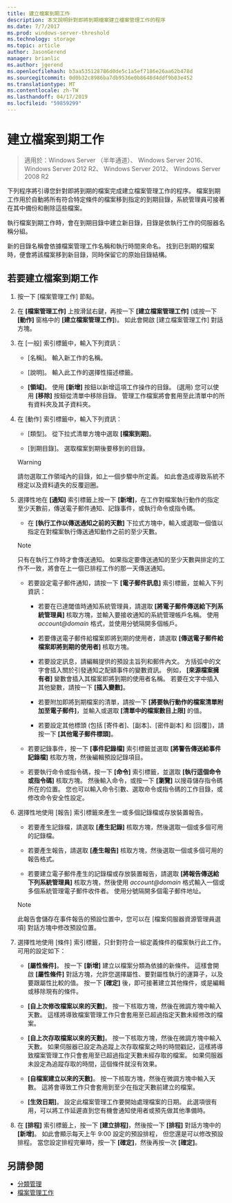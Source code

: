 ```yaml
---
title: 建立檔案到期工作
description: 本文說明針對即將到期檔案建立檔案管理工作的程序
ms.date: 7/7/2017
ms.prod: windows-server-threshold
ms.technology: storage
ms.topic: article
author: JasonGerend
manager: brianlic
ms.author: jgerend
ms.openlocfilehash: b3aa535128786d0de5c1a5ef7186e26aa62b478d
ms.sourcegitcommit: 0d0b32c8986ba7db9536e0b8648d4ddf9b03e452
ms.translationtype: MT
ms.contentlocale: zh-TW
ms.lasthandoff: 04/17/2019
ms.locfileid: "59859299"
---
```

# <a name="create-a-file-expiration-task"></a>建立檔案到期工作

> 適用於：Windows Server （半年通道）、 Windows Server 2016、 Windows Server 2012 R2、 Windows Server 2012、 Windows Server 2008 R2

下列程序將引導您針對即將到期的檔案完成建立檔案管理工作的程序。 檔案到期工作用於自動將所有符合特定條件的檔案移到指定的到期目錄，系統管理員可接著在其中備份和刪除這些檔案。

執行檔案到期工作時，會在到期目錄中建立新目錄，目錄是依執行工作的伺服器名稱分組。

新的目錄名稱會依據檔案管理工作名稱和執行時間來命名。 找到已到期的檔案時，便會將該檔案移到新目錄，同時保留它的原始目錄結構。

## <a name="to-create-a-file-expiration-task"></a>若要建立檔案到期工作

1.  按一下 [檔案管理工作] 節點。

2.  在 **\[檔案管理工作\]** 上按滑鼠右鍵，再按一下 **\[建立檔案管理工作\]** (或按一下 **\[動作\]** 窗格中的 **\[建立檔案管理工作\]**)。 如此會開啟 [建立檔案管理工作] 對話方塊。

3.  在 [一般] 索引標籤中，輸入下列資訊：

    -   [名稱]。 輸入新工作的名稱。  

    -   [說明]。 輸入此工作的選擇性描述標籤。  
    
    -   **\[領域\]**。 使用 **\[新增\]** 按鈕以新增這項工作操作的目錄。 (選用) 您可以使用 **\[移除\]** 按鈕從清單中移除目錄。 管理工作檔案將會套用至此清單中的所有資料夾及其子資料夾。

4.  在 [動作] 索引標籤中，輸入下列資訊：

    -   [類型]。 從下拉式清單方塊中選取 **\[檔案到期\]**。

    -   [到期目錄]。 選取檔案到期後要移到的目錄。

     > [!Warning]
     > 請勿選取工作領域內的目錄，如上一個步驟中所定義。 如此會造成導致系統不穩定以及資料遺失的反覆迴圈。

5.  選擇性地在 **\[通知\]** 索引標籤上按一下 **\[新增\]**，在工作對檔案執行動作的指定至少天數前，傳送電子郵件通知、記錄事件，或執行命令或指令碼。

    -   在 **\[執行工作以傳送通知之前的天數\]** 下拉式方塊中，輸入或選取一個值以指定在對檔案執行傳送通知動作之前的至少天數。

     > [!Note]
     > 只有在執行工作時才會傳送通知。 如果指定要傳送通知的至少天數與排定的工作不一致，將會在上一個已排程工作的那一天傳送通知。

    -   若要設定電子郵件通知，請按一下 **\[電子郵件訊息\]** 索引標籤，並輸入下列資訊：

        -   若要在已達閾值時通知系統管理員，請選取 **\[將電子郵件傳送給下列系統管理員\]** 核取方塊，並輸入要接收通知的系統管理帳戶名稱。 使用 *account@domain* 格式，並使用分號隔開多個帳戶。  

        -   若要傳送電子郵件給檔案即將到期的使用者，請選取 **\[傳送電子郵件給檔案即將到期的使用者\]** 核取方塊。

        -   若要設定訊息，請編輯提供的預設主旨列和郵件內文。 方括弧中的文字會插入關於引發通知之配額事件的變數資訊。 例如， **\[來源檔案擁有者\]** 變數會插入其檔案即將到期的使用者名稱。 若要在文字中插入其他變數，請按一下 **\[插入變數\]**。

        -   若要附加即將到期檔案的清單，請按一下 **\[將要執行動作的檔案清單附加至電子郵件\]**，並輸入或選取 **\[清單中的檔案數目上限\]** 的值。

        -   若要設定其他標頭 (包括 [寄件者]、[副本]、[密件副本] 和 [回覆])，請按一下 **\[其他電子郵件標頭\]**。  

    -   若要記錄事件，按一下 **\[事件記錄檔\]** 索引標籤並選取 **\[將警告傳送給事件記錄檔\]** 核取方塊，然後編輯預設記錄項目。  

    -   若要執行命令或指令碼，按一下 **\[命令\]** 索引標籤，並選取 **\[執行這個命令或指令碼\]** 核取方塊。 然後輸入命令，或按一下 **\[瀏覽\]** 以搜尋儲存指令碼所在的位置。 您也可以輸入命令引數、選取命令或指令碼的工作目錄，或修改命令安全性設定。

6.  選擇性地使用 [報告] 索引標籤來產生一或多個記錄檔或存放裝置報告。

    -   若要產生記錄檔，請選取 **\[產生記錄\]** 核取方塊，然後選取一個或多個可用的記錄檔。  

    -   若要產生報告，請選取 **\[產生報告\]** 核取方塊，然後選取一個或多個可用的報告格式。  

    -   若要建立電子郵件產生的記錄檔或存放裝置報告，請選取 **\[將報告傳送給下列系統管理員\]** 核取方塊，然後使用 *account@domain* 格式輸入一個或多個系統管理電子郵件收件者。 使用分號隔開多個電子郵件地址。

     > [!Note]
     > 此報告會儲存在事件報告的預設位置中，您可以在 [檔案伺服器資源管理員選項] 對話方塊中修改預設位置。
        
7. 選擇性地使用 [條件] 索引標籤，只針對符合一組定義條件的檔案執行此工作。 可用的設定如下：

    -   **\[屬性條件\]**。 按一下 **\[新增\]** 建立以檔案分類為依據的新條件。 這樣會開啟 **\[屬性條件\]** 對話方塊，允許您選擇屬性、要對屬性執行的運算子，以及要跟屬性比較的值。 按一下 **\[確定\]** 後，即可接著建立其他條件，或是編輯或移除現有的條件。

    -   **\[自上次修改檔案以來的天數\]**。 按一下核取方塊，然後在微調方塊中輸入天數。 這樣將導致檔案管理工作只會套用至已超過指定天數未經修改的檔案。

    -   **\[自上次存取檔案以來的天數\]**。 按一下核取方塊，然後在微調方塊中輸入天數。 如果伺服器已設定為追蹤上次存取檔案之時的時間戳記，這樣將導致檔案管理工作只會套用至已超過指定天數未經存取的檔案。 如果伺服器未設定為追蹤存取的時間，這個條件就沒有效果。

    -   **\[自檔案建立以來的天數\]**。 按一下核取方塊，然後在微調方塊中輸入天數。 這將會導致工作只會套用到至少在指定天數前建立的檔案。  

    -   **\[生效日期\]**。 設定此檔案管理工作要開始處理檔案的日期。 此選項很有用，可以將工作延遲直到您有機會通知使用者或預先做其他準備時。

8.  在 **\[排程\]** 索引標籤上，按一下 **\[建立排程\]**，然後按一下 **\[排程\]** 對話方塊中的 **\[新增\]**。 如此會顯示每天上午 9:00 設定的預設排程， 但您還是可以修改預設排程。 當您設定排程完畢時，按一下 **\[確定\]**，然後再按一次 **\[確定\]**。

## <a name="see-also"></a>另請參閱

-   [分類管理](classification-management.md)
-   [檔案管理工作](file-management-tasks.md)
